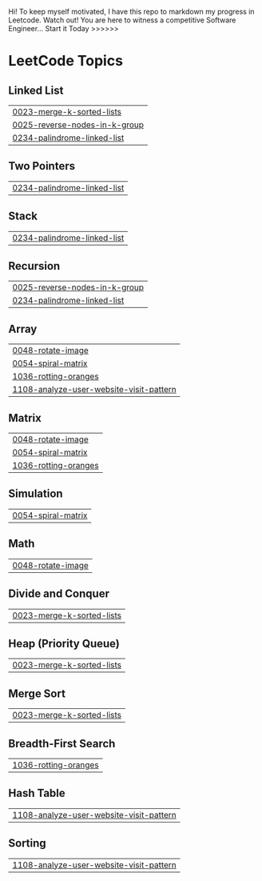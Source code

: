 Hi! To keep myself motivated, I have this repo to markdown my progress in Leetcode. 
Watch out! You are here to witness a competitive Software Engineer...
Start it Today >>>>>>

<!---LeetCode Topics Start-->
# LeetCode Topics
## Linked List
|  |
| ------- |
| [0023-merge-k-sorted-lists](https://github.com/Junru281/Leetcode-91/tree/master/0023-merge-k-sorted-lists) |
| [0025-reverse-nodes-in-k-group](https://github.com/Junru281/Leetcode-91/tree/master/0025-reverse-nodes-in-k-group) |
| [0234-palindrome-linked-list](https://github.com/Junru281/Leetcode-91/tree/master/0234-palindrome-linked-list) |
## Two Pointers
|  |
| ------- |
| [0234-palindrome-linked-list](https://github.com/Junru281/Leetcode-91/tree/master/0234-palindrome-linked-list) |
## Stack
|  |
| ------- |
| [0234-palindrome-linked-list](https://github.com/Junru281/Leetcode-91/tree/master/0234-palindrome-linked-list) |
## Recursion
|  |
| ------- |
| [0025-reverse-nodes-in-k-group](https://github.com/Junru281/Leetcode-91/tree/master/0025-reverse-nodes-in-k-group) |
| [0234-palindrome-linked-list](https://github.com/Junru281/Leetcode-91/tree/master/0234-palindrome-linked-list) |
## Array
|  |
| ------- |
| [0048-rotate-image](https://github.com/Junru281/Leetcode-91/tree/master/0048-rotate-image) |
| [0054-spiral-matrix](https://github.com/Junru281/Leetcode-91/tree/master/0054-spiral-matrix) |
| [1036-rotting-oranges](https://github.com/Junru281/Leetcode-91/tree/master/1036-rotting-oranges) |
| [1108-analyze-user-website-visit-pattern](https://github.com/Junru281/Leetcode-91/tree/master/1108-analyze-user-website-visit-pattern) |
## Matrix
|  |
| ------- |
| [0048-rotate-image](https://github.com/Junru281/Leetcode-91/tree/master/0048-rotate-image) |
| [0054-spiral-matrix](https://github.com/Junru281/Leetcode-91/tree/master/0054-spiral-matrix) |
| [1036-rotting-oranges](https://github.com/Junru281/Leetcode-91/tree/master/1036-rotting-oranges) |
## Simulation
|  |
| ------- |
| [0054-spiral-matrix](https://github.com/Junru281/Leetcode-91/tree/master/0054-spiral-matrix) |
## Math
|  |
| ------- |
| [0048-rotate-image](https://github.com/Junru281/Leetcode-91/tree/master/0048-rotate-image) |
## Divide and Conquer
|  |
| ------- |
| [0023-merge-k-sorted-lists](https://github.com/Junru281/Leetcode-91/tree/master/0023-merge-k-sorted-lists) |
## Heap (Priority Queue)
|  |
| ------- |
| [0023-merge-k-sorted-lists](https://github.com/Junru281/Leetcode-91/tree/master/0023-merge-k-sorted-lists) |
## Merge Sort
|  |
| ------- |
| [0023-merge-k-sorted-lists](https://github.com/Junru281/Leetcode-91/tree/master/0023-merge-k-sorted-lists) |
## Breadth-First Search
|  |
| ------- |
| [1036-rotting-oranges](https://github.com/Junru281/Leetcode-91/tree/master/1036-rotting-oranges) |
## Hash Table
|  |
| ------- |
| [1108-analyze-user-website-visit-pattern](https://github.com/Junru281/Leetcode-91/tree/master/1108-analyze-user-website-visit-pattern) |
## Sorting
|  |
| ------- |
| [1108-analyze-user-website-visit-pattern](https://github.com/Junru281/Leetcode-91/tree/master/1108-analyze-user-website-visit-pattern) |
<!---LeetCode Topics End-->